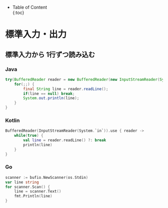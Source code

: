 - Table of Content  
{:toc}

# 標準入力・出力

## 標準入力から 1行ずつ読み込む

### Java
```java
try(BufferedReader reader = new BufferedReader(new InputStreamReader(System.in))) {
    for(;;) {
        final String line = reader.readLine();
        if(line == null) break;
        System.out.println(line);
    }
}
```

### Kotlin
```kotlin
BufferedReader(InputStreamReader(System.`in`)).use { reader ->
    while(true) {
        val line = reader.readLine() ?: break
        println(line)
    }
}
```

### Go
```go
scanner := bufio.NewScanner(os.Stdin)
var line string
for scanner.Scan() {
    line = scanner.Text()
    fmt.Println(line)
}
```
